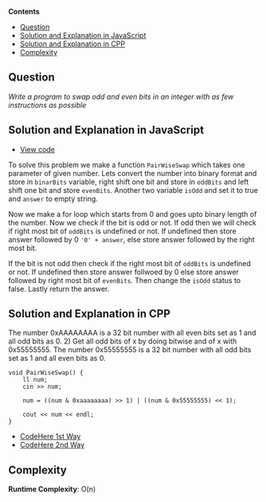 **Contents**

- [Question](#question)
- [Solution and Explanation in JavaScript](#solution-and-explanation-in-javascript)
- [Solution and Explanation in CPP](#solution-and-explanation-in-cpp)
- [Complexity](#complexity)

## Question

*Write a program to swap odd and even bits in an integer with as few instructions as possible*

## Solution and Explanation in JavaScript

- [View code](/src/Bit%20Manipulations/Pairwise%20Swap/PairWiseSwap.js)

To solve this problem we make a function `PairWiseSwap` which takes one parameter of given number. Lets convert the number into binary format and store in `binarBits` variable, right shift one bit and store in `oddBits` and left shift one bit and store `evenBits`. Another two variable `isOdd` and set it to true and `answer` to empty string. <br>

Now we make a for loop which starts from 0 and goes upto binary length of the number. Now we check if the bit is odd or not. If odd then we will check if right most bit of `oddBits` is undefined or not. If undefined then store answer followed by 0 `'0' + answer`, else store answer followed by the right most bit. <br>

If the bit is not odd then check if the right most bit of `oddBits` is undefined or not. If undefined then store answer follwoed by 0 else store answer followed by right most bit of `evenBits`. Then change the `isOdd` status to false. Lastly return the answer. 


## Solution and Explanation in CPP

The number 0xAAAAAAAA is a 32 bit number with all even bits set as 1 and all odd bits as 0. 2) Get all odd bits of x by doing bitwise and of x with 0x55555555. The number 0x55555555 is a 32 bit number with all odd bits set as 1 and all even bits as 0.

```
void PairWiseSwap() {
    ll num;
    cin >> num;

    num = ((num & 0xaaaaaaaa) >> 1) | ((num & 0x55555555) << 1);

    cout << num << endl;
}
```

- [CodeHere 1st Way](/src/Bit%20Manipulations/Pairwise%20Swap/PairWiseSwap01.cpp)
- [CodeHere 2nd Way](/src/Bit%20Manipulations/Pairwise%20Swap/PairWiseSwap02.cpp)


## Complexity 

**Runtime Complexity**: O(n)
